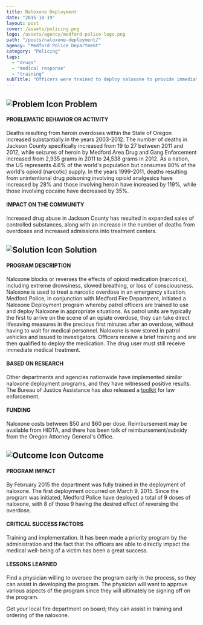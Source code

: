 ```yaml
---
title: Naloxone Deployment
date: "2015-10-19"
layout: post
cover: /assets/policing.png
logo: /assets/agency/medford-police-logo.png
path: "/posts/naloxone-deployment/"
agency: "Medford Police Department"
category: "Policing"
tags:
  - "drugs"
  - "medical response"
  - "training"
subTitle: "Officers were trained to deploy naloxone to provide immediate treatment in the event of responding to an opioid overdose."
---
```

## ![Problem Icon](https://github.com/google/material-design-icons/raw/master/alert/1x_web/ic_error_outline_black_48dp.png "Problem") Problem

#### PROBLEMATIC BEHAVIOR OR ACTIVITY

Deaths resulting from heroin overdoses within the State of Oregon increased substantially in the years 2003-2012. The number of deaths in Jackson County specifically increased from 19 to 27 between 2011 and 2012, while seizures of heroin by Medford Area Drug and Gang Enforcement increased from 2,935 grams in 2011 to 24,538 grams in 2012. As a nation, the US represents 4.6% of the world's population but consumes 80% of the world's opioid (narcotic) supply. In the years 1999-2011, deaths resulting from unintentional drug poisoning involving opioid analgesics have increased by 28% and those involving heroin have increased by 119%, while those involving cocaine have decreased by 35%.

#### IMPACT ON THE COMMUNITY

Increased drug abuse in Jackson County has resulted in expanded sales of controlled substances, along with an increase in the number of deaths from overdoses and increased admissions into treatment centers.

## ![Solution Icon](https://github.com/google/material-design-icons/raw/master/action/1x_web/ic_lightbulb_outline_black_48dp.png "Solution") Solution

#### PROGRAM DESCRIPTION

Naloxone blocks or reverses the effects of opioid medication (narcotics), including extreme drowsiness, slowed breathing, or loss of consciousness. Naloxone is used to treat a narcotic overdose in an emergency situation. Medford Police, in conjunction with Medford Fire Department, initiated a Naloxone Deployment program whereby patrol officers are trained to use and deploy Naloxone in appropriate situations. As patrol units are typically the first to arrive on the scene of an opiate overdose, they can take direct lifesaving measures in the precious first minutes after an overdose, without having to wait for medical personnel. Naloxone is now stored in patrol vehicles and issued to investigators. Officers receive a brief training and are then qualified to deploy the medication. The drug user must still receive immediate medical treatment.

#### BASED ON RESEARCH

Other departments and agencies nationwide have implemented similar naloxone deployment programs, and they have witnessed positive results. The Bureau of Justice Assistance has also released a [toolkit](https://bjatta.bja.ojp.gov/tools/naloxone/Naloxone-Background) for law enforcement.

#### FUNDING

Naloxone costs between $50 and $60 per dose. Reimbursement may be available from HIDTA, and there has been talk of reimbursement/subsidy from the Oregon Attorney General's Office.

## ![Outcome Icon](https://github.com/google/material-design-icons/raw/master/action/1x_web/ic_view_list_black_48dp.png "Outcome") Outcome

#### PROGRAM IMPACT

By February 2015 the department was fully trained in the deployment of naloxone. The first deployment occurred on March 9, 2015. Since the program was initiated, Medford Police have deployed a total of 9 doses of naloxone, with 8 of those 9 having the desired effect of reversing the overdose.

#### CRITICAL SUCCESS FACTORS

Training and implementation. It has been made a priority program by the administration and the fact that the officers are able to directly impact the medical well-being of a victim has been a great success.

#### LESSONS LEARNED

Find a physician willing to oversee the program early in the process, so they can assist in developing the program. The physician will want to approve various aspects of the program since they will ultimately be signing off on the program.

Get your local fire department on board; they can assist in training and ordering of the naloxone.
